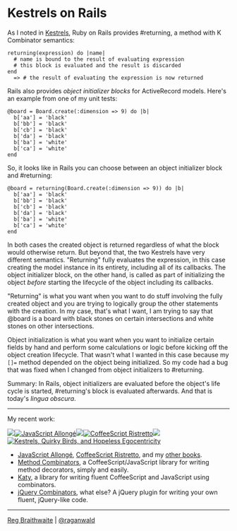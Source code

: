 Kestrels on Rails
===

As I noted in [Kestrels](http://github.com/raganwald/homoiconic/blob/master/2008-10-29/kestrel.markdown), Ruby on Rails provides #returning, a method with K Combinator semantics:

    returning(expression) do |name|
      # name is bound to the result of evaluating expression
      # this block is evaluated and the result is discarded
    end
      => # the result of evaluating the expression is now returned

Rails also provides *object initializer blocks* for ActiveRecord models. Here's an example from one of my unit tests:

    @board = Board.create(:dimension => 9) do |b|
      b['aa'] = 'black'
      b['bb'] = 'black'
      b['cb'] = 'black'
      b['da'] = 'black'
      b['ba'] = 'white'
      b['ca'] = 'white'
    end
    
So, it looks like in Rails you can choose between an object initializer block and #returning:

    @board = returning(Board.create(:dimension => 9)) do |b|
      b['aa'] = 'black'
      b['bb'] = 'black'
      b['cb'] = 'black'
      b['da'] = 'black'
      b['ba'] = 'white'
      b['ca'] = 'white'
    end
    
In both cases the created object is returned regardless of what the block would otherwise return. But beyond that, the two Kestrels have very different semantics. "Returning" fully evaluates the expression, in this case creating the model instance in its entirety, including all of its callbacks. The object initializer block, on the other hand, is called as part of initializing the object *before* starting the lifecycle of the object including its callbacks.

"Returning" is what you want when you want to do stuff involving the fully created object and you are trying to logically group the other statements with the creation. In my case, that's what I want, I am trying to say that @board is a board with black stones on certain intersections and white stones on other intersections.

Object initialization is what you want when you want to initialize certain fields by hand and perform some calculations or logic before kicking off the object creation lifecycle. That wasn't what I wanted in this case because my `[]=` method depended on the object being initialized. So my code had a bug that was fixed when I changed from object initializers to #returning.

Summary: In Rails, object initializers are evaluated before the object's life cycle is started, #returning's block is evaluated afterwards. And that is today's *lingua obscura*.

---

My recent work:

![](http://i.minus.com/iL337yTdgFj7.png)[![JavaScript Allongé](http://i.minus.com/iW2E1A8M5UWe6.jpeg)](http://leanpub.com/javascript-allonge "JavaScript Allongé")![](http://i.minus.com/iL337yTdgFj7.png)[![CoffeeScript Ristretto](http://i.minus.com/iMmGxzIZkHSLD.jpeg)](http://leanpub.com/coffeescript-ristretto "CoffeeScript Ristretto")![](http://i.minus.com/iL337yTdgFj7.png)[![Kestrels, Quirky Birds, and Hopeless Egocentricity](http://i.minus.com/ibw1f1ARQ4bhi1.jpeg)](http://leanpub.com/combinators "Kestrels, Quirky Birds, and Hopeless Egocentricity")

* [JavaScript Allongé](http://leanpub.com/javascript-allonge), [CoffeeScript Ristretto](http://leanpub.com/coffeescript-ristretto), and my [other books](http://leanpub.com/u/raganwald).
* [Method Combinators](https://github.com/raganwald/method-combinators), a CoffeeScript/JavaScript library for writing method decorators, simply and easily.
* [Katy](http://github.com/raganwald/Katy), a library for writing fluent CoffeeScript and JavaScript using combinators.
* [jQuery Combinators](http://github.com/raganwald/jquery-combinators), what else? A jQuery plugin for writing your own fluent, jQuery-like code.  

---

[Reg Braithwaite](http://braythwayt.com) | [@raganwald](http://twitter.com/raganwald)